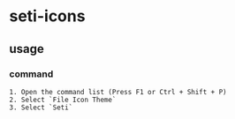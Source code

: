 # seti-icons

## usage 

### command
    1. Open the command list (Press F1 or Ctrl + Shift + P)
    2. Select `File Icon Theme`
    3. Select `Seti`
